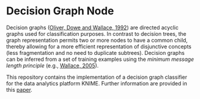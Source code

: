 # Decision Graph Node

Decision graphs ([Oliver, Dowe and Wallace, 1992](http://citeseerx.ist.psu.edu/viewdoc/download?doi=10.1.1.52.1476&rep=rep1&type=pdf)) are directed acyclic graphs used for classification purposes. In contrast to decision trees, the graph representation permits two or more nodes to have a common child, thereby allowing for a more efficient representation of disjunctive concepts (less fragmentation and no need to duplicate subtrees). Decision graphs can be inferred from a set of training examples using the *minimum message length principle* (e.g., [Wallace, 2005](http://link.springer.com/book/10.1007%2F0-387-27656-4)).

This repository contains the implementation of a decision graph classifier for the data analytics platform KNIME. Further information are provided in this [paper](DecisionGraphs.pdf).
